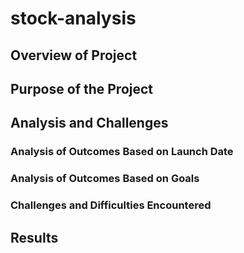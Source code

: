 # stock-analysis

## Overview of Project


## Purpose of the Project 


## Analysis and Challenges

### Analysis of Outcomes Based on Launch Date

### Analysis of Outcomes Based on Goals

### Challenges and Difficulties Encountered

## Results

